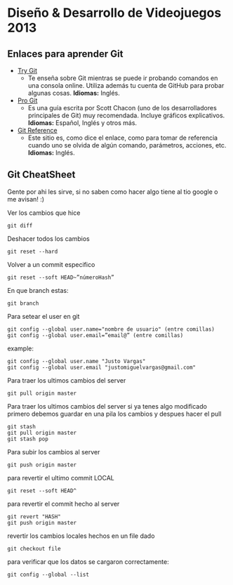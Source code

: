 Diseño & Desarrollo de Videojuegos 2013
=======================================

Enlaces para aprender Git
--------------------------
* [Try Git](http://try.github.io)
  * Te enseña sobre Git mientras se puede ir probando comandos en una consola online. Utiliza además tu cuenta de GitHub para probar algunas cosas. **Idiomas:** Inglés.
* [Pro Git](http://git-scm.com/book/es)
  * Es una guía escrita por Scott Chacon (uno de los desarrolladores principales de Git) muy recomendada. Incluye gráficos explicativos. **Idiomas:** Español, Inglés y otros más.
* [Git Reference](http://gitref.org/)
  * Este sitio es, como dice el enlace, como para tomar de referencia cuando uno se olvida de algún comando, parámetros, acciones, etc. **Idiomas:** Inglés.


Git CheatSheet
---------------

Gente por ahi les sirve, si no saben como hacer algo tiene al tio google o me avisan! :)

Ver los cambios que hice
```
git diff
```

Deshacer todos los cambios
```
git reset --hard
```

Volver a un commit especifico
```
git reset --soft HEAD~”númeroHash”
```

En que branch estas:
```
git branch
```

Para setear el user en git
```
git config --global user.name="nombre de usuario" (entre comillas)
git config --global user.email=”email@” (entre comillas)
```

example:
```
git config --global user.name "Justo Vargas"
git config --global user.email "justomiguelvargas@gmail.com"
```


Para traer los ultimos cambios del server
```
git pull origin master
```

Para traer los ultimos cambios del server si ya tenes algo modificado primero debemos guardar en una pila los cambios y despues hacer el pull
```
git stash
git pull origin master
git stash pop
```

Para subir los cambios al server
```
git push origin master
```

para revertir el ultimo commit LOCAL
```
git reset --soft HEAD^
```

para revertir el commit hecho al server
```
git revert "HASH"
git push origin master
```

revertir los cambios locales hechos en un file dado
```
git checkout file
```

para verificar que los datos se cargaron correctamente:
```
git config --global --list
```
